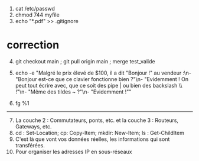 1. cat /etc/passwd
2. chmod 744 myfile
3. echo "*.pdf" >> .gitignore

# correction

4. git checkout main ; git pull origin main ; merge test_valide
5. echo -e "Malgré le prix élevé de \$100, il a dit \"Bonjour \!\" au vendeur :\n- \"Bonjour est-ce que ce clavier fonctionne bien ?\"\n- \"Evidemment \! On peut tout écrire avec, que ce soit des pipe | ou bien des backslash \\\\ \!\"\n- \"Même des tildes ~ ?\"\n- \"Evidemment \!\""

6. fg %1

-----

7. La couche 2 : Commutateurs, ponts, etc. et la couche 3 : Routeurs, Gateways, etc.
8. cd : Set-Location; cp: Copy-Item; mkdir: New-Item; ls : Get-ChildItem
9. C'est là que vont vos données réelles, les informations qui sont transférées.
10. Pour organiser les adresses IP en sous-réseaux


